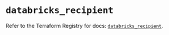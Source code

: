 # `databricks_recipient`

Refer to the Terraform Registry for docs: [`databricks_recipient`](https://registry.terraform.io/providers/databricks/databricks/1.62.1/docs/resources/recipient).
